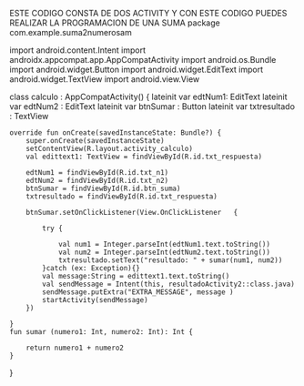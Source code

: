 ESTE CODIGO CONSTA DE DOS ACTIVITY Y CON ESTE CODIGO PUEDES  REALIZAR LA PROGRAMACION DE UNA SUMA
package com.example.suma2numerosam

import android.content.Intent
import androidx.appcompat.app.AppCompatActivity
import android.os.Bundle
import android.widget.Button
import android.widget.EditText
import android.widget.TextView
import android.view.View

class calculo : AppCompatActivity() {
    lateinit var edtNum1: EditText
    lateinit var edtNum2 : EditText
    lateinit var btnSumar : Button
    lateinit var txtresultado : TextView

    override fun onCreate(savedInstanceState: Bundle?) {
        super.onCreate(savedInstanceState)
        setContentView(R.layout.activity_calculo)
        val edittext1: TextView = findViewById(R.id.txt_respuesta)

        edtNum1 = findViewById(R.id.txt_n1)
        edtNum2 = findViewById(R.id.txt_n2)
        btnSumar = findViewById(R.id.btn_suma)
        txtresultado = findViewById(R.id.txt_respuesta)

        btnSumar.setOnClickListener(View.OnClickListener   {

            try {

                val num1 = Integer.parseInt(edtNum1.text.toString())
                val num2 = Integer.parseInt(edtNum2.text.toString())
                txtresultado.setText("resultado: " + sumar(num1, num2))
            }catch (ex: Exception){}
            val message:String = edittext1.text.toString()
            val sendMessage = Intent(this, resultadoActivity2::class.java)
            sendMessage.putExtra("EXTRA_MESSAGE", message )
            startActivity(sendMessage)
        })

    }
    fun sumar (numero1: Int, numero2: Int): Int {

        return numero1 + numero2
    }
}
